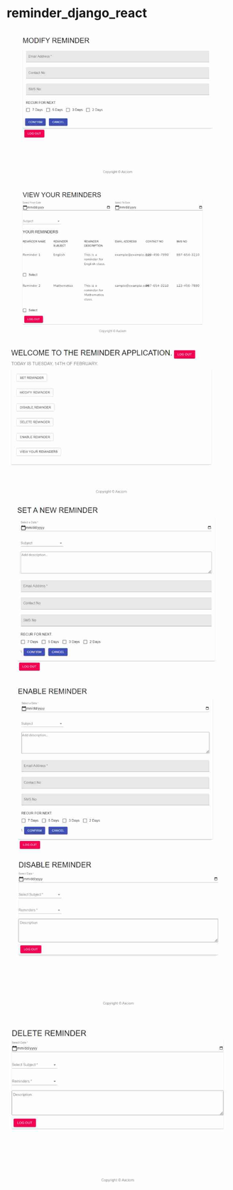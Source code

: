 # reminder_django_react
![](images/5.jpg)
![](images/2.jpg)
![](images/3.jpg)
![](images/4.jpg)
![](images/6.jpg)
![](images/7.jpg)
![](images/8.jpg)
 

